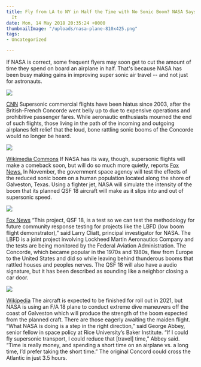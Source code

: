 ```yaml
---
title: Fly from LA to NY in Half the Time with No Sonic Boom? NASA Says They Can Do
  It
date: Mon, 14 May 2018 20:35:24 +0000
thumbnailImage: "/uploads/nasa-plane-810x425.png"
tags:
- Uncategorized

---
```

If NASA is correct, some frequent flyers may soon get to cut the amount of time they spend on board an airplane in half. That's because NASA has been busy making gains in improving super sonic air travel -- and not just for astronauts. 

![](http://newsattorneys.staging.wpengine.com/wp-content/uploads/2018/05/nasa-plane-1024x538.png) 

[CNN](https://www.cnn.com/travel/article/nasa-x-plane-supersonic-passenger-airplane/index.html) Supersonic commercial flights have been hiatus since 2003, after the British-French Concorde went belly up to due to expensive operations and prohibitive passenger fares. While aeronautic enthusiasts mourned the end of such flights, those living in the path of the incoming and outgoing airplanes felt relief that the loud, bone rattling sonic booms of the Concorde would no longer be heard. 

![](http://newsattorneys.staging.wpengine.com/wp-content/uploads/2018/05/concorde-airplane2-1024x731.jpg) 

[Wikimedia Commons](https://commons.wikimedia.org/wiki/File:Concorde_1_94-9-5_kix.jpg) If NASA has its way, though, supersonic flights will make a comeback soon, but will do so much more quietly, reports [Fox News.](http://www.foxnews.com/science/2018/05/07/nasa-testing-commercial-planes-that-will-quietly-break-sound-barrier.html) In November, the government space agency will test the effects of the reduced sonic boom on a human population located along the shore of Galveston, Texas. Using a fighter jet, NASA will simulate the intensity of the boom that its planned QSF 18 aircraft will make as it slips into and out of supersonic speed. 

![](http://newsattorneys.staging.wpengine.com/wp-content/uploads/2018/05/nasa-supersonic.jpg) 

[Fox News](http://a57.foxnews.com/images.foxnews.com/content/fox-news/science/2018/05/07/nasa-testing-commercial-planes-that-will-quietly-break-sound-barrier/_jcr_content/article-text/article-par-3/inline_spotlight_ima/image.img.jpg/612/344/1525703182604.jpg?ve=1&tl=1) “This project, QSF 18, is a test so we can test the methodology for future community response testing for projects like the LBFD (low boom flight demonstrator),” said Larry Cliatt, principal investigator for NASA. The LBFD is a joint project involving Lockheed Martin Aeronautics Company and the tests are being monitored by the Federal Aviation Administration. The Concorde, which became popular in the 1970s and 1980s, flew from Europe to the United States and did so while leaving behind thunderous booms that rattled houses and peoples nerves. The QSF 18 will also have a audio signature, but it has been described as sounding like a neighbor closing a car door. 

![](http://newsattorneys.staging.wpengine.com/wp-content/uploads/2018/05/concorde-airplane-1024x687.jpg) 

[Wikipedia](https://en.wikipedia.org/wiki/Concorde) The aircraft is expected to be finished for roll out in 2021, but NASA is using an F/A 18 plane to conduct extreme dive maneuvers off the coast of Galveston which will produce the strength of the boom expected from the planned craft. There are those eagerly awaiting the maiden flight. “What NASA is doing is a step in the right direction,” said George Abbey, senior fellow in space policy at Rice University’s Baker Institute. “If I could fly supersonic transport, I could reduce that \[travel\] time,” Abbey said. “Time is really money, and spending a short time on an airplane vs. a long time, I’d prefer taking the short time.” The original Concord could cross the Atlantic in just 3.5 hours.